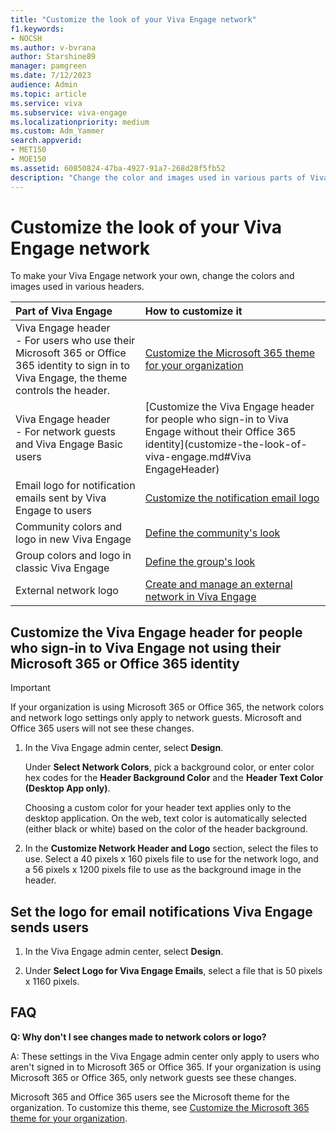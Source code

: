 ```yaml
---
title: "Customize the look of your Viva Engage network"
f1.keywords:
- NOCSH
ms.author: v-bvrana
author: Starshine89
manager: pamgreen
ms.date: 7/12/2023
audience: Admin
ms.topic: article
ms.service: viva
ms.subservice: viva-engage
ms.localizationpriority: medium
ms.custom: Adm_Yammer
search.appverid: 
- MET150
- MOE150
ms.assetid: 60850824-47ba-4927-91a7-268d28f5fb52
description: "Change the color and images used in various parts of Viva Engage."
---
```


# Customize the look of your Viva Engage network

To make your Viva Engage network your own, change the colors and images used in various headers.
  
| Part of Viva Engage <br/> | How to customize it <br/> |
|:-----|:-----|
|Viva Engage header <br/>- For users who use their Microsoft 365 or Office 365 identity to sign in to Viva Engage, the theme controls the header.  <br/> |[Customize the Microsoft 365 theme for your organization](https://support.office.com/article/8275da91-7a48-4591-94ab-3123a3f79530) <br/> |
|Viva Engage header <br/>- For network guests and Viva Engage Basic users <br/> |[Customize the Viva Engage header for people who sign-in to Viva Engage without their Office 365 identity](customize-the-look-of-viva-engage.md#Viva EngageHeader) <br/> |
|Email logo for notification emails sent by Viva Engage to users  <br/> |[Customize the notification email logo](customize-the-look-of-viva-engage.md#NotificationLogo) <br/> |
|Community colors and logo in new Viva Engage  <br/> |[Define the community's look](https://support.office.com/article/d74a23a1-c3aa-4b5f-abf7-61b912138609)  <br/> |
| Group colors and logo in classic Viva Engage | [Define the group's look](https://support.office.com/article/6e05c6d6-5548-4c88-89cd-e6757a514ef2)
|External network logo  <br/> |[Create and manage an external network in Viva Engage](../work-with-external-users/create-and-manage-an-external-network.md) <br/> |
   
## Customize the Viva Engage header for people who sign-in to Viva Engage not using their Microsoft 365 or Office 365 identity
<a name="Viva EngageHeader"> </a>

>[!IMPORTANT]
> If your organization is using Microsoft 365 or Office 365, the network colors and network logo settings only apply to network guests. Microsoft and Office 365 users will not see these changes.

1. In the Viva Engage admin center, select **Design**.
    
    Under **Select Network Colors**, pick a background color, or enter color hex codes for the **Header Background Color** and the **Header Text Color (Desktop App only)**. 

    Choosing a custom color for your header text applies only to the desktop application. On the web, text color is automatically selected (either black or white) based on the color of the header background. 
    
2. In the **Customize Network Header and Logo** section, select the files to use. Select a 40 pixels x 160 pixels file to use for the network logo, and a 56 pixels x 1200 pixels file to use as the background image in the header. 
    
## Set the logo for email notifications Viva Engage sends users
<a name="NotificationLogo"> </a>

1. In the Viva Engage admin center, select **Design**.
    
2. Under **Select Logo for Viva Engage Emails**, select a file that is 50 pixels x 1160 pixels.
    
## FAQ

**Q: Why don't I see changes made to network colors or logo?**

A: These settings in the Viva Engage admin center only apply to users who aren't signed in to Microsoft 365 or Office 365. If your organization is using Microsoft 365 or Office 365, only network guests see these changes. 

Microsoft 365 and Office 365 users see the Microsoft theme for the organization. To customize this theme, see [Customize the Microsoft 365 theme for your organization](https://support.office.com/article/8275da91-7a48-4591-94ab-3123a3f79530).
